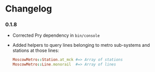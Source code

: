 # Changelog

### 0.1.8

- Corrected Pry dependency in `bin/console`
- Added helpers to query lines belonging to metro sub-systems and stations at those lines:

	```ruby
	MoscowMetro::Station.at_mck #=> Array of stations
	MoscowMetro::Line.monorail  #=> Array of lines
	```

